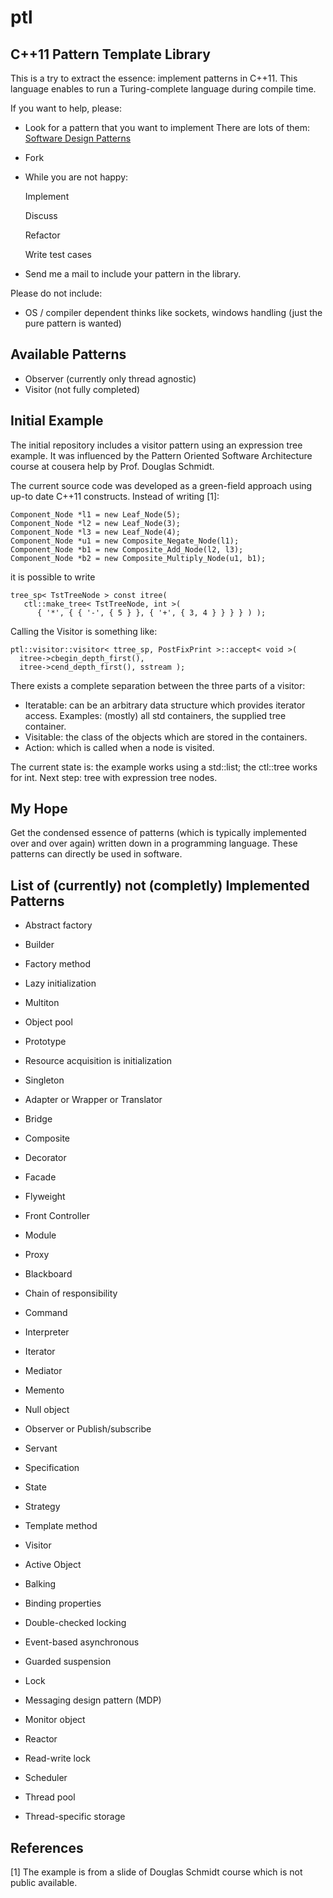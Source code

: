 ptl
===

C++11 Pattern Template Library
------------------------------

This is a try to extract the essence: implement patterns in C++11.
This language enables to run a Turing-complete language during compile
time.

If you want to help, please:

* Look for a pattern that you want to implement
  There are lots of them: [Software Design Patterns](http://en.wikipedia.org/wiki/Software_design_pattern)
* Fork
* While you are not happy:

  Implement

  Discuss

  Refactor

  Write test cases

* Send me a mail to include your pattern in the library.

Please do not include:

* OS / compiler dependent thinks like sockets, windows handling (just
  the pure pattern is wanted)


Available Patterns
------------------

* Observer (currently only thread agnostic)
* Visitor (not fully completed)


Initial Example
---------------

The initial repository includes a visitor pattern using an expression
tree example.  It was influenced by the Pattern Oriented Software
Architecture course at cousera help by Prof. Douglas Schmidt.

The current source code was developed as a green-field approach using
up-to date C++11 constructs.  Instead of writing [1]:

    Component_Node *l1 = new Leaf_Node(5);
    Component_Node *l2 = new Leaf_Node(3);
    Component_Node *l3 = new Leaf_Node(4);
    Component_Node *u1 = new Composite_Negate_Node(l1);
    Component_Node *b1 = new Composite_Add_Node(l2, l3);
    Component_Node *b2 = new Composite_Multiply_Node(u1, b1);

it is possible to write

    tree_sp< TstTreeNode > const itree(
       ctl::make_tree< TstTreeNode, int >(
          { '*', { { '-', { 5 } }, { '+', { 3, 4 } } } } ) );

Calling the Visitor is something like:

    ptl::visitor::visitor< ttree_sp, PostFixPrint >::accept< void >(
      itree->cbegin_depth_first(),
      itree->cend_depth_first(), sstream );

There exists a complete separation between the three parts of a
visitor: 
* Iteratable: can be an arbitrary data structure which
  provides iterator access.  Examples: (mostly) all std containers,
  the supplied tree container.
* Visitable: the class of the objects which are stored in the
  containers. 
* Action: which is called when a node is visited.

The current state is: the example works using a std::list;
the ctl::tree works for int.  Next step: tree with expression tree nodes. 

My Hope
-------

Get the condensed essence of patterns (which is typically implemented
over and over again) written down in a programming language.  These
patterns can directly be used in software.

List of (currently) not (completly) Implemented Patterns
--------------------------------------------------------

* Abstract factory
* Builder
* Factory method
* Lazy initialization
* Multiton
* Object pool
* Prototype
* Resource acquisition is initialization
* Singleton

* Adapter or Wrapper or Translator
* Bridge
* Composite
* Decorator
* Facade
* Flyweight
* Front Controller
* Module
* Proxy

* Blackboard
* Chain of responsibility
* Command
* Interpreter
* Iterator
* Mediator
* Memento
* Null object
* Observer or Publish/subscribe
* Servant
* Specification
* State
* Strategy
* Template method
* Visitor

* Active Object
* Balking
* Binding properties
* Double-checked locking
* Event-based asynchronous
* Guarded suspension
* Lock
* Messaging design pattern (MDP)
* Monitor object
* Reactor
* Read-write lock
* Scheduler
* Thread pool
* Thread-specific storage

References
----------

[1] The example is from a slide of Douglas Schmidt course which is not
    public available.